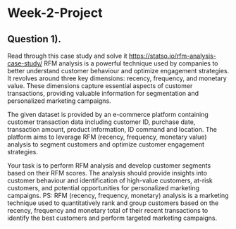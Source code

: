 # Week-2-Project
## Question 1). 
Read through this case study and solve it
https://statso.io/rfm-analysis-case-study/
RFM analysis is a powerful technique used by companies to better understand customer behaviour and optimize engagement strategies. It revolves around three key dimensions: recency, frequency, and monetary value. These dimensions capture essential aspects of customer transactions, providing valuable information for segmentation and personalized marketing campaigns.

The given dataset is provided by an e-commerce platform containing customer transaction data including customer ID, purchase date, transaction amount, product information, ID command and location. The platform aims to leverage RFM (recency, frequency, monetary value) analysis to segment customers and optimize customer engagement strategies.

Your task is to perform RFM analysis and develop customer segments based on their RFM scores. The analysis should provide insights into customer behaviour and identification of high-value customers, at-risk customers, and potential opportunities for personalized marketing campaigns.
PS:  RFM (recency, frequency, monetary) analysis is a marketing technique used to quantitatively rank and group customers based on the recency, frequency and monetary total of their recent transactions to identify the best customers and perform targeted marketing campaigns.
